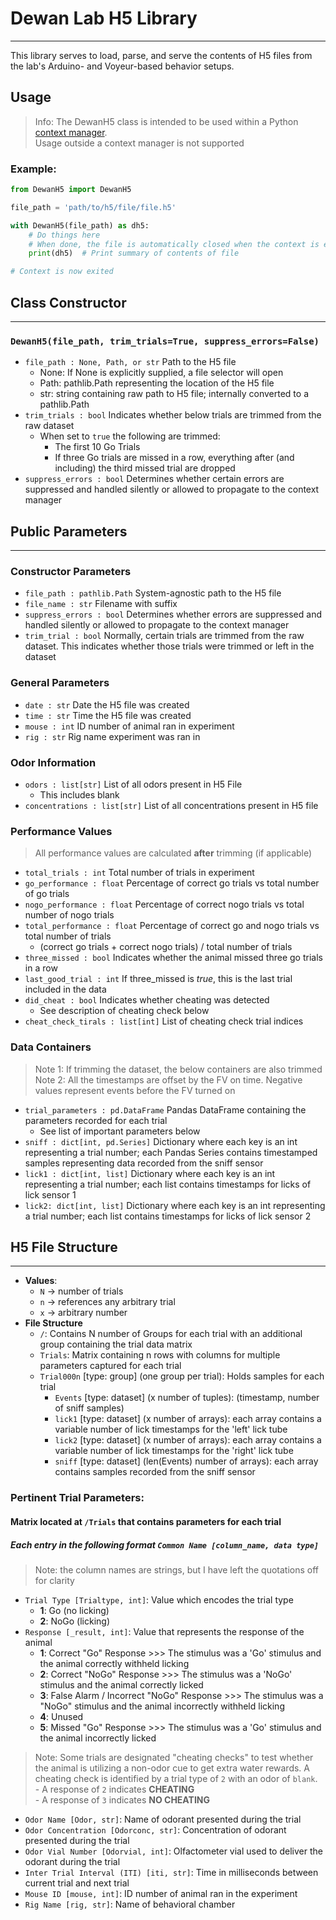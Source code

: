 # Dewan Lab H5 Library

---

This library serves to load, parse, and serve the contents of H5 files from the lab's Arduino- and Voyeur-based behavior setups.

## Usage
> Info: The DewanH5 class is intended to be used within a Python [context manager](https://docs.python.org/3/reference/datamodel.html#context-managers).  
> Usage outside a context manager is not supported

### Example:
```python
from DewanH5 import DewanH5

file_path = 'path/to/h5/file/file.h5'

with DewanH5(file_path) as dh5:
    # Do things here
    # When done, the file is automatically closed when the context is exited
    print(dh5)  # Print summary of contents of file

# Context is now exited
```

## Class Constructor

---

### `DewanH5(file_path, trim_trials=True, suppress_errors=False)`

- `file_path : None, Path, or str` Path to the H5 file
  - None: If None is explicitly supplied, a file selector will open
  - Path: pathlib.Path representing the location of the H5 file
  - str: string containing raw path to H5 file; internally converted to a pathlib.Path
- `trim_trials : bool` Indicates whether below trials are trimmed from the raw dataset
  - When set to `true` the following are trimmed:
      - The first 10 Go Trials
      - If three Go trials are missed in a row, everything after (and including) the third missed trial are dropped
- `suppress_errors : bool` Determines whether certain errors are suppressed and handled silently or allowed to propagate to the context manager

## Public Parameters

---

### Constructor Parameters
- `file_path : pathlib.Path` System-agnostic path to the H5 file
- `file_name : str` Filename with suffix
- `suppress_errors : bool` Determines whether errors are suppressed and handled silently or allowed to propagate to the context manager
- `trim_trial : bool` Normally, certain trials are trimmed from the raw dataset. This indicates whether those trials were trimmed or left in the dataset

### General Parameters
- `date : str` Date the H5 file was created
- `time : str` Time the H5 file was created
- `mouse : int` ID number of animal ran in experiment
- `rig : str` Rig name experiment was ran in
### Odor Information
- `odors : list[str]` List of all odors present in H5 File
  - This includes blank
- `concentrations : list[str]` List of all concentrations present in H5 file
### Performance Values
> All performance values are calculated **after** trimming (if applicable)
- `total_trials : int` Total number of trials in experiment
- `go_performance : float` Percentage of correct go trials vs total number of go trials
- `nogo_performance : float` Percentage of correct nogo trials vs total number of nogo trials
- `total_performance : float` Percentage of correct go and nogo trials vs total number of trials
  - (correct go trials + correct nogo trials) / total number of trials
- `three_missed : bool` Indicates whether the animal missed three go trials in a row
- `last_good_trial : int` If three_missed is _true_, this is the last trial included in the data
- `did_cheat : bool` Indicates whether cheating was detected
  - See description of cheating check below
- `cheat_check_tirals : list[int]` List of cheating check trial indices
### Data Containers
> Note 1: If trimming the dataset, the below containers are also trimmed  
> Note 2: All the timestamps are offset by the FV on time. Negative values represent events before the FV turned on

- `trial_parameters : pd.DataFrame` Pandas DataFrame containing the parameters recorded for each trial
  - See list of important parameters below
- `sniff : dict[int, pd.Series]` Dictionary where each key is an int representing a trial number; each Pandas Series contains timestamped samples representing data recorded from the sniff sensor
- `lick1 : dict[int, list]` Dictionary where each key is an int representing a trial number; each list contains timestamps for licks of lick sensor 1
- `lick2: dict[int, list]` Dictionary where each key is an int representing a trial number; each list contains timestamps for licks of lick sensor 2

## H5 File Structure
___
- **Values**:
  - `N` -> number of trials 
  - `n` -> references any arbitrary trial
  - `x` -> arbitrary number
- **File Structure**
  - `/`: Contains N number of Groups for each trial with an additional group containing the trial data matrix
  - `Trials`: Matrix containing n rows with columns for multiple parameters captured for each trial
  - `Trial000n` [type: group] (one group per trial): Holds samples for each trial
    - `Events` [type: dataset] (x number of tuples): (timestamp, number of sniff samples)
    - `lick1` [type: dataset] (x number of arrays): each array contains a variable number of lick timestamps for the 'left' lick tube
    - `lick2` [type: dataset] (x number of arrays): each array contains a variable number of lick timestamps for the 'right' lick tube
    - `sniff` [type: dataset]  (len(Events) number of arrays): each array contains samples recorded from the sniff sensor

### Pertinent Trial Parameters:
#### Matrix located at `/Trials` that contains parameters for each trial
##### Each entry in the following format `Common Name [column_name, data type]`
> Note: the column names are strings, but I have left the quotations off for clarity
- `Trial Type [Trialtype, int]`: Value which encodes the trial type
  - **1**: Go (no licking)
  - **2**: NoGo (licking)
- `Response [_result, int]`: Value that represents the response of the animal
  - **1**: Correct "Go" Response >>> The stimulus was a 'Go' stimulus and the animal correctly withheld licking
  - **2**: Correct "NoGo" Response >>> The stimulus was a 'NoGo' stimulus and the animal correctly licked 
  - **3**: False Alarm / Incorrect "NoGo" Response >>> The stimulus was a "NoGo" stimulus and the animal incorrectly withheld licking
  - **4**: Unused
  - **5**: Missed "Go" Response >>> The stimulus was a 'Go' stimulus and the animal incorrectly licked

>Note: Some trials are designated "cheating checks" to test whether the animal is utilizing a non-odor cue to get
 extra water rewards. A cheating check is identified by a trial type of `2` with an odor of `blank`.  
> \- A response of `2` indicates **CHEATING**  
 \- A response of `3` indicates **NO CHEATING**

- `Odor Name [Odor, str]`: Name of odorant presented during the trial
- `Odor Concentration [Odorconc, str]`: Concentration of odorant presented during the trial
- `Odor Vial Number [Odorvial, int]`: Olfactometer vial used to deliver the odorant during the trial
- `Inter Trial Interval (ITI) [iti, str]`: Time in milliseconds between current trial and next trial
- `Mouse ID [mouse, int]`: ID number of animal ran in the experiment
- `Rig Name [rig, str]`: Name of behavioral chamber 

